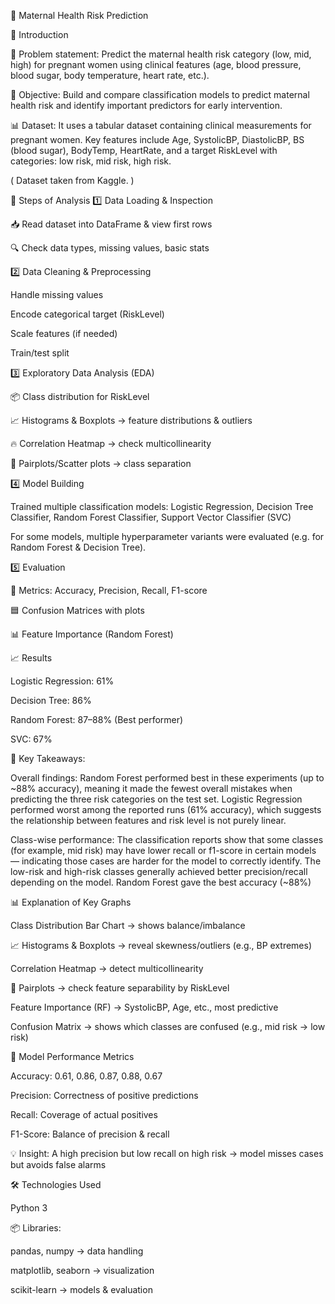 🤰 Maternal Health Risk Prediction

📌 Introduction

📝 Problem statement: Predict the maternal health risk category (low, mid, high) for pregnant women using clinical features (age, blood pressure, blood sugar, body temperature, heart rate, etc.).

🎯 Objective: Build and compare classification models to predict maternal health risk and identify important predictors for early intervention.

📊 Dataset: It uses a tabular dataset containing clinical measurements for pregnant women. Key features include Age, SystolicBP, DiastolicBP, BS (blood sugar), BodyTemp, HeartRate, and a target RiskLevel with categories: low risk, mid risk, high risk.

( Dataset taken from Kaggle. )

🔎 Steps of Analysis
1️⃣ Data Loading & Inspection

📥 Read dataset into DataFrame & view first rows

🔍 Check data types, missing values, basic stats

2️⃣ Data Cleaning & Preprocessing

 Handle missing values

Encode categorical target (RiskLevel)

Scale features (if needed)

Train/test split

3️⃣ Exploratory Data Analysis (EDA)

📦 Class distribution for RiskLevel

📈 Histograms & Boxplots → feature distributions & outliers

🔥 Correlation Heatmap → check multicollinearity

🎨 Pairplots/Scatter plots → class separation

4️⃣ Model Building

Trained multiple classification models: Logistic Regression, Decision Tree Classifier, Random Forest Classifier, Support Vector Classifier (SVC) 

For some models, multiple hyperparameter variants were evaluated (e.g. for Random Forest & Decision Tree).


5️⃣ Evaluation

📑 Metrics: Accuracy, Precision, Recall, F1-score

🟦 Confusion Matrices with plots

📊 Feature Importance (Random Forest)

📈 Results

Logistic Regression: 61% 

Decision Tree: 86% 

Random Forest: 87–88% (Best performer)

SVC: 67% 

🔎 Key Takeaways:

Overall findings: Random Forest performed best in these experiments (up to ~88% accuracy), meaning it made the fewest overall mistakes when predicting the three risk categories on the test set. Logistic Regression performed worst among the reported runs (61% accuracy), which suggests the relationship between features and risk level is not purely linear. 

Class-wise performance: The classification reports show that some classes (for example, mid risk) may have lower recall or f1-score in certain models — indicating those cases are harder for the model to correctly identify. The low-risk and high-risk classes generally achieved better precision/recall depending on the model.
Random Forest gave the best accuracy (~88%) 

📊 Explanation of Key Graphs

 Class Distribution Bar Chart → shows balance/imbalance

📈 Histograms & Boxplots → reveal skewness/outliers (e.g., BP extremes)

 Correlation Heatmap → detect multicollinearity

🎨 Pairplots → check feature separability by RiskLevel

Feature Importance (RF) → SystolicBP, Age, etc., most predictive

Confusion Matrix → shows which classes are confused (e.g., mid risk → low risk)

📏 Model Performance Metrics

Accuracy: 0.61, 0.86, 0.87, 0.88, 0.67

Precision: Correctness of positive predictions

Recall: Coverage of actual positives

F1-Score: Balance of precision & recall

💡 Insight: A high precision but low recall on high risk → model misses cases but avoids false alarms

🛠️ Technologies Used

 Python 3

📦 Libraries:

pandas, numpy → data handling

matplotlib, seaborn → visualization

scikit-learn → models & evaluation
